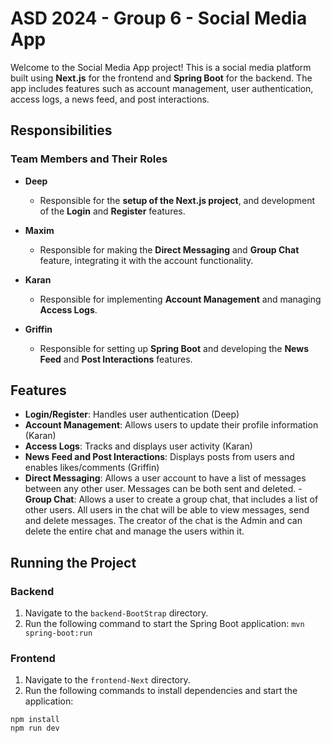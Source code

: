 # ASD 2024 - Group 6 - Social Media App
Welcome to the Social Media App project! This is a social media platform built using **Next.js** for the frontend and **Spring Boot** for the backend. The app includes features such as account management, user authentication, access logs, a news feed, and post interactions.  

## Responsibilities

### Team Members and Their Roles

- **Deep**  
  - Responsible for the **setup of the Next.js project**, and development of the **Login** and **Register** features.

- **Maxim**
  - Responsible for making the **Direct Messaging** and **Group Chat** feature, integrating it with the account functionality.
  
- **Karan**  
  - Responsible for implementing **Account Management** and managing **Access Logs**.

- **Griffin**  
  - Responsible for setting up **Spring Boot** and developing the **News Feed** and **Post Interactions** features.

## Features

- **Login/Register**: Handles user authentication (Deep)
- **Account Management**: Allows users to update their profile information (Karan)
- **Access Logs**: Tracks and displays user activity (Karan)
- **News Feed and Post Interactions**: Displays posts from users and enables likes/comments (Griffin)
- **Direct Messaging**: Allows a user account to have a list of messages between any other user. Messages can be both sent and deleted.
-**Group Chat**: Allows a user to create a group chat, that includes a list of other users. All users in the chat will be able to view messages, send and delete messages. The creator of the chat is the Admin and can delete the entire chat and manage the users within it.

## Running the Project

### Backend

1. Navigate to the `backend-BootStrap` directory.
2. Run the following command to start the Spring Boot application: ```mvn spring-boot:run```

### Frontend

1. Navigate to the `frontend-Next` directory.
2. Run the following commands to install dependencies and start the application:
```
npm install
npm run dev
```
